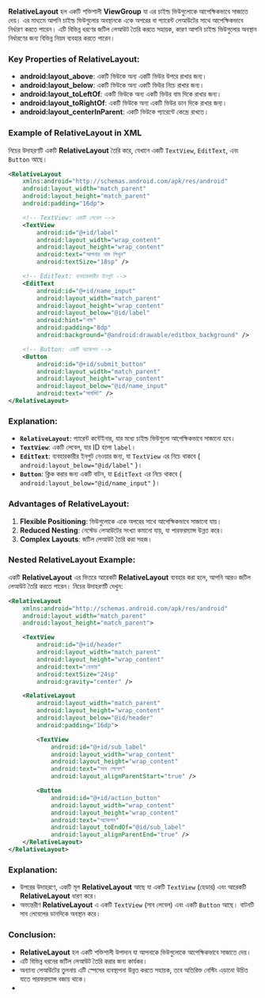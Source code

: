 **RelativeLayout** হল একটি শক্তিশালী **ViewGroup** যা এর চাইল্ড ভিউগুলোকে আপেক্ষিকভাবে সাজাতে দেয়। এর মাধ্যমে আপনি চাইল্ড ভিউগুলোর অবস্থানকে একে অপরের বা প্যারেন্ট লেআউটের সাথে আপেক্ষিকভাবে নির্ধারণ করতে পারেন। এটি বিভিন্ন ধরণের জটিল লেআউট তৈরি করতে সহায়ক, কারণ আপনি চাইল্ড ভিউগুলোর অবস্থান নির্ধারণের জন্য বিভিন্ন নিয়ম ব্যবহার করতে পারেন।

### Key Properties of RelativeLayout:
- **android:layout_above**: একটি ভিউকে অন্য একটি ভিউর উপরে রাখার জন্য।
- **android:layout_below**: একটি ভিউকে অন্য একটি ভিউর নিচে রাখার জন্য।
- **android:layout_toLeftOf**: একটি ভিউকে অন্য একটি ভিউর বাম দিকে রাখার জন্য।
- **android:layout_toRightOf**: একটি ভিউকে অন্য একটি ভিউর ডান দিকে রাখার জন্য।
- **android:layout_centerInParent**: একটি ভিউকে প্যারেন্টে কেন্দ্রে রাখতে।

### Example of RelativeLayout in XML

নিচের উদাহরণটি একটি **RelativeLayout** তৈরি করে, যেখানে একটি `TextView`, `EditText`, এবং `Button` আছে। 

```xml
<RelativeLayout
    xmlns:android="http://schemas.android.com/apk/res/android"
    android:layout_width="match_parent"
    android:layout_height="match_parent"
    android:padding="16dp">

    <!-- TextView: একটি লেবেল -->
    <TextView
        android:id="@+id/label"
        android:layout_width="wrap_content"
        android:layout_height="wrap_content"
        android:text="আপনার নাম লিখুন"
        android:textSize="18sp" />

    <!-- EditText: ব্যবহারকারীর ইনপুট -->
    <EditText
        android:id="@+id/name_input"
        android:layout_width="match_parent"
        android:layout_height="wrap_content"
        android:layout_below="@id/label"
        android:hint="নাম"
        android:padding="8dp"
        android:background="@android:drawable/editbox_background" />

    <!-- Button: একটি অ্যাকশন -->
    <Button
        android:id="@+id/submit_button"
        android:layout_width="match_parent"
        android:layout_height="wrap_content"
        android:layout_below="@id/name_input"
        android:text="সাবমিট" />
</RelativeLayout>
```

### Explanation:
- **`RelativeLayout`**: প্যারেন্ট কন্টেইনার, যার মধ্যে চাইল্ড ভিউগুলো আপেক্ষিকভাবে সাজানো হবে।
- **`TextView`**: একটি লেবেল, যার ID হলো `label`।
- **`EditText`**: ব্যবহারকারীর ইনপুট নেওয়ার জন্য, যা `TextView` এর নিচে থাকবে ( `android:layout_below="@id/label"` )।
- **`Button`**: ক্লিক করার জন্য একটি বাটন, যা `EditText` এর নিচে থাকবে ( `android:layout_below="@id/name_input"` )।

### Advantages of RelativeLayout:
1. **Flexible Positioning**: ভিউগুলোকে একে অপরের সাথে আপেক্ষিকভাবে সাজানো যায়।
2. **Reduced Nesting**: নেস্টেড লেআউটের সংখ্যা কমানো যায়, যা পারফরম্যান্স উন্নত করে।
3. **Complex Layouts**: জটিল লেআউট তৈরি করা সহজ।

### Nested RelativeLayout Example:
একটি **RelativeLayout** এর ভিতরে আরেকটি **RelativeLayout** ব্যবহার করা হলে, আপনি আরও জটিল লেআউট তৈরি করতে পারেন। নিচের উদাহরণটি দেখুন:

```xml
<RelativeLayout
    xmlns:android="http://schemas.android.com/apk/res/android"
    android:layout_width="match_parent"
    android:layout_height="match_parent">

    <TextView
        android:id="@+id/header"
        android:layout_width="match_parent"
        android:layout_height="wrap_content"
        android:text="হেডার"
        android:textSize="24sp"
        android:gravity="center" />

    <RelativeLayout
        android:layout_width="match_parent"
        android:layout_height="wrap_content"
        android:layout_below="@id/header"
        android:padding="16dp">

        <TextView
            android:id="@+id/sub_label"
            android:layout_width="wrap_content"
            android:layout_height="wrap_content"
            android:text="সাব লেবেল"
            android:layout_alignParentStart="true" />

        <Button
            android:id="@+id/action_button"
            android:layout_width="wrap_content"
            android:layout_height="wrap_content"
            android:text="অ্যাকশন"
            android:layout_toEndOf="@id/sub_label"
            android:layout_alignParentEnd="true" />
    </RelativeLayout>
</RelativeLayout>
```

### Explanation:
- উপরের উদাহরণে, একটি মূল **RelativeLayout** আছে যা একটি `TextView` (হেডার) এবং আরেকটি **RelativeLayout** ধারণ করে। 
- অভ্যন্তরীণ **RelativeLayout** এ একটি `TextView` (সাব লেবেল) এবং একটি `Button` আছে। বাটনটি সাব লেবেলের ডানদিকে অবস্থান করে।

### Conclusion:
- **RelativeLayout** হল একটি শক্তিশালী উপাদান যা আপনাকে ভিউগুলোকে আপেক্ষিকভাবে সাজাতে দেয়।
- এটি বিভিন্ন ধরনের জটিল লেআউট তৈরি করার জন্য কার্যকর।
- অন্যান্য লেআউটের তুলনায় এটি স্পেসের ব্যবস্থাপনা উন্নত করতে সহায়ক, তবে অতিরিক্ত নেস্টিং এড়ানো উচিত যাতে পারফরম্যান্স বজায় থাকে।
- 

